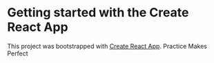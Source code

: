 # Getting started with the Create React App

This project was bootstrapped with [Create React App](https://github.com/facebook/create-react-app). 
Practice Makes Perfect
